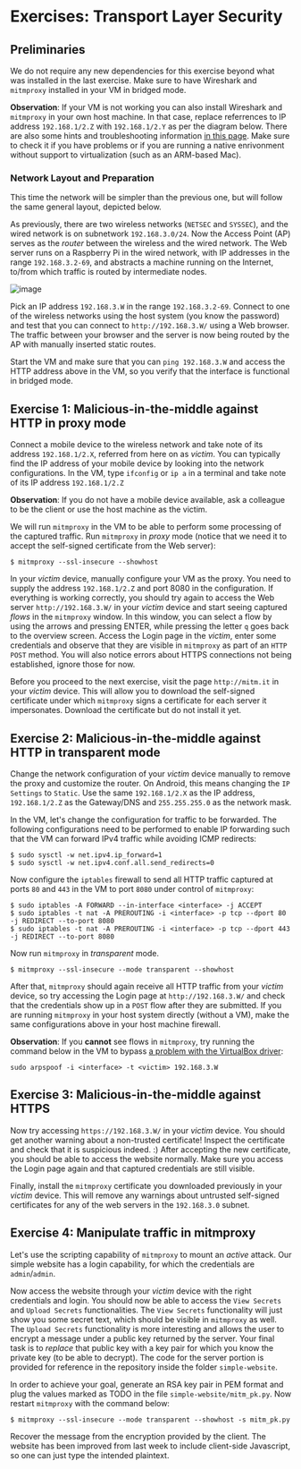 # Exercises: Transport Layer Security

## Preliminaries

We do not require any new dependencies for this exercise beyond what was installed in the last exercise. Make sure to have Wireshark and `mitmproxy` installed in your VM in bridged mode.

**Observation**: If your VM is not working you can also install Wireshark and `mitmproxy` in your own host machine. In that case, replace referrences to IP address `192.168.1/2.Z` with `192.168.1/2.Y` as per the diagram below.
There are also some hints and troubleshooting information [in this page](hints.md). Make sure to check it if you have problems or if you are running a native enrivonment without support to virtualization (such as an ARM-based Mac). 

### Network Layout and Preparation

This time the network will be simpler than the previous one, but will follow the same general layout, depicted below.

As previously, there are two wireless networks (`NETSEC` and `SYSSEC`), and the wired network is on subnetwork `192.168.3.0/24`.
Now the Access Point (AP) serves as the _router_ between the wireless and the wired network.
The Web server runs on a Raspberry Pi in the wired network, with IP addresses in the range `192.168.3.2-69`, and abstracts a machine running on the Internet, to/from which traffic is routed by intermediate nodes.

![image](https://github.com/dfaranha/au-syssec-f23/blob/master/exercises/06_transport_layer_security/network-layout.png)

Pick an IP address `192.168.3.W` in the range `192.168.3.2-69`.
Connect to one of the wireless networks using the host system (you know the password) and test that you can connect to `http://192.168.3.W/` using a Web browser.
The traffic between your browser and the server is now being routed by the AP with manually inserted static routes.

Start the VM and make sure that you can `ping 192.168.3.W` and access the HTTP address above in the VM, so you verify that the interface is functional in bridged mode.

## Exercise 1: Malicious-in-the-middle against HTTP in proxy mode

Connect a mobile device to the wireless network and take note of its address `192.168.1/2.X`, referred from here on as *victim*.
You can typically find the IP address of your mobile device by looking into the network configurations.
In the VM, type `ifconfig` or `ip a` in a terminal and take note of its IP address `192.168.1/2.Z`

**Observation**: If you do not have a mobile device available, ask a colleague to be the client or use the host machine as the victim.

We will run `mitmproxy` in the VM to be able to perform some processing of the captured traffic. Run `mitmproxy` in _proxy_ mode (notice that we need it to accept the self-signed certificate from the Web server):

```
$ mitmproxy --ssl-insecure --showhost
```

In your *victim* device, manually configure your VM as the proxy. You need to supply the address `192.168.1/2.Z` and port 8080 in the configuration.
If everything is working correctly, you should try again to access the Web server `http://192.168.3.W/` in your *victim* device and start seeing captured _flows_ in the `mitmproxy` window.
In this window, you can select a flow by using the arrows and pressing ENTER, while pressing the letter `q` goes back to the overview screen.
Access the Login page in the *victim*, enter some credentials and observe that they are visible in `mitmproxy` as part of an `HTTP POST` method.
You will also notice errors about HTTPS connections not being established, ignore those for now.

Before you proceed to the next exercise, visit the page `http://mitm.it` in your *victim* device. This will allow you to download the self-signed certificate under which `mitmproxy` signs a certificate for each server it impersonates.
Download the certificate but do not install it yet.

## Exercise 2: Malicious-in-the-middle against HTTP in transparent mode

Change the network configuration of your *victim* device manually to remove the proxy and customize the router. On Android, this means changing the `IP Settings` to `Static`.
Use the same `192.168.1/2.X` as the IP address, `192.168.1/2.Z` as the Gateway/DNS and `255.255.255.0` as the network mask.

In the VM, let's change the configuration for traffic to be forwarded.
The following configurations need to be performed to enable IP forwarding such that the VM can forward IPv4 traffic while avoiding ICMP redirects:

```
$ sudo sysctl -w net.ipv4.ip_forward=1
$ sudo sysctl -w net.ipv4.conf.all.send_redirects=0
```

Now configure the `iptables` firewall to send all HTTP traffic captured at ports `80` and `443` in the VM to port `8080` under control of `mitmproxy`:

```
$ sudo iptables -A FORWARD --in-interface <interface> -j ACCEPT
$ sudo iptables -t nat -A PREROUTING -i <interface> -p tcp --dport 80 -j REDIRECT --to-port 8080
$ sudo iptables -t nat -A PREROUTING -i <interface> -p tcp --dport 443 -j REDIRECT --to-port 8080
```

Now run `mitmproxy` in _transparent_ mode.

```
$ mitmproxy --ssl-insecure --mode transparent --showhost
```

After that, `mitmproxy` should again receive all HTTP traffic from your *victim* device, so try accessing the Login page at `http://192.168.3.W/` and check that the credentials show up in a `POST` flow after they are submitted.
If you are running `mitmproxy` in your host system directly (without a VM), make the same configurations above in your host machine firewall.

**Observation**: If you **cannot** see flows in `mitmproxy`, try running the command below in the VM to bypass [a problem with the VirtualBox driver](https://security.stackexchange.com/questions/197453/mitm-using-arp-spoofing-with-kali-linux-running-on-virtualbox-with-bridged-wifi):

```
sudo arpspoof -i <interface> -t <victim> 192.168.3.W
```

## Exercise 3: Malicious-in-the-middle against HTTPS

Now try accessing `https://192.168.3.W/` in your *victim* device.
You should get another warning about a non-trusted certificate! Inspect the certificate and check that it is suspicious indeed. :)
After accepting the new certificate, you should be able to access the website normally.
Make sure you access the Login page again and that captured credentials are still visible.

Finally, install the `mitmproxy` certificate you downloaded previously in your *victim* device.
This will remove any warnings about untrusted self-signed certificates for any of the web servers in the `192.168.3.0` subnet.

## Exercise 4: Manipulate traffic in mitmproxy

Let's use the scripting capability of `mitmproxy` to mount an _active_ attack.
Our simple website has a login capability, for which the credentials are `admin`/`admin`.

Now access the website through your *victim* device with the right credentials and login. You should now be able to access the `View Secrets` and `Upload Secrets` functionalities.
The `View Secrets` functionality will just show you some secret text, which should be visible in `mitmproxy` as well.
The `Upload Secrets` functionality is more interesting and allows the user to encrypt a message under a public key returned by the server.
Your final task is to _replace_ that public key with a key pair for which you know the private key (to be able to decrypt).
The code for the server portion is provided for reference in the repository inside the folder `simple-website`.

In order to achieve your goal, generate an RSA key pair in PEM format and plug the values marked as TODO in the file `simple-website/mitm_pk.py`. Now restart `mitmproxy` with the command below:

```
$ mitmproxy --ssl-insecure --mode transparent --showhost -s mitm_pk.py
```

Recover the message from the encryption provided by the client. The website has been improved from last week to include client-side Javascript, so one can just type the intended plaintext.
